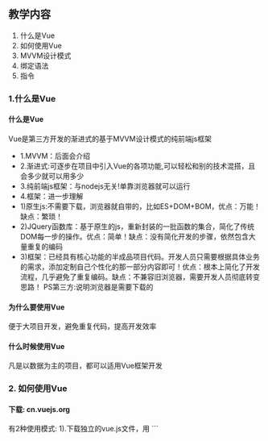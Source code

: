 ## 教学内容
1. 什么是Vue
2. 如何使用Vue
3. MVVM设计模式
4. 绑定语法
5. 指令

### 1.什么是Vue
#### 什么是Vue
Vue是第三方开发的渐进式的基于MVVM设计模式的纯前端js框架
- 1.MVVM：后面会介绍
- 2.渐进式:可逐步在项目中引入Vue的各项功能,可以轻松和别的技术混搭，且会多少就可以用多少
- 3.纯前端js框架：与nodejs无关!单靠浏览器就可以运行
- 4.框架：进一步理解
 - 1)原生js:不需要下载，浏览器就自带的，比如ES+DOM+BOM，优点：万能！缺点：繁琐！
 - 2)JQuery函数库：基于原生的js，重新封装的一批函数的集合，简化了传统DOM每一步的操作。优点：简单！缺点：没有简化开发的步骤，依然包含大量重复的编码
 - 3)框架：已经具有核心功能的半成品项目代码。开发人员只需要根据具体业务的需求，添加定制自己个性化的那一部分内容即可！优点：根本上简化了开发流程，几乎避免了重复编码。缺点：不兼容旧浏览器，需要开发人员彻底转变思路！
PS第三方:说明浏览器是需要下载的

#### 为什么要使用Vue
便于大项目开发，避免重复代码，提高开发效率

#### 什么时候使用Vue
凡是以数据为主的项目，都可以适用Vue框架开发

### 2. 如何使用Vue
#### 下载: cn.vuejs.org
有2种使用模式:
1).下载独立的vue.js文件，用<script>引入网页中
初学者使用，学习单项Vue中的技能，版本:2.5，可以分2个版本:
开发版：未压缩，包括完备的注释、代码格式和见名知义的变量名，同时带有非常人性化的错误提示
生产版：压缩，去掉注释及代码格式,简化了变量名，删除了错误提示
2)安装脚手架代码: 3.x/4.x,今后熟练之后，开发项目，都是用脚手架的

#### 使用vue.js:
准备: 引入vue.js
<script src="js/vue.js">
1. 编写界面:
    1. 所有界面内容必须包裹在一个唯一的父元素内
    2. 找到页面中所有可能变化的位置用{{变量名}}方式临时占位
2. 编写自定义js程序:
    1. 定义data对象，其中包含所有页面所需的变量及其初始值。页面需要几个变量，data中就要定义几个属性变量
    //data中的变量名应该和HTML中的{{}}里的变量名保持一致。
    2. 创建new Vue对象，将界面和保存所有变量的data对象绑定起来:
        var vm=new Vue({
            el:"#app", //el:element的缩写
            //el后跟的是要监控的部分的父元素的选择器
            //选择找到那个父元素，哪个父元素下的内容就被new Vue()实时监控
            data, //让new Vue同时监控data中变量的变化
        })
        结果:
            1. new Vue会自动将data中的初始值替换界面中所有{{变量}}的位置
            2. 只要data中的变量值发生变化，new Vue会自动将新的变量值，更新到页面中{{变量}}位置。
3. 添加交互行为:
    DOM 4步：
    1. 查找触发事件的元素: 不用程序找，用肉眼找到就行（Vue中不需要了）
    2. 绑定事件处理函数：
        1. 不用js绑定，而是手动在界面中的要点击的元素上添加: <button @click="处理函数名">。
        2. Vue规定所有事件处理函数需要集中定义在new Vue()中的methods:{内}
        new Vue({
            ... ...,
            methods:{
                处理函数名(){
                    想操作data中的变量，必须加this.变量
                }
            }
        })
    3. 查找要修改的元素：彻底不用自己找（Vue中不需要了）
    4. 修改元素: vue中都是通过遥控方式修改元素的: 修改data中的变量值，new Vue可自动更新界面中的元素内容。——绑定

三. MVVM设计模式及Vue是如何实现MVVM模式的
1.传统Web前端开发模式的弊端
    传统Web开发重复代码量太大！效率太低！
    传统Web开发分为三部分组成:
		1. HTML：专门编写网页内容的静态语言
		2. CSS：专门编写网页样式的静态语言
		3. JS：专门为网页添加交互行为的程序语言
		问题: HTML和CSS都是静态语言，缺少编程语言必须的要素，比如: 变量，分支，循环...。太弱了！导致js必须承担所有查找，修改操作！
2.现代Web前端开发的MVVM模式
现代Web前端开发重新划分了三部分:
    1. 视图/界面(View):
        1. HTML+CSS
        2. 增强了HTML和CSS的功能，比如提供了变量，分支，循环等这些程序必备功能
        因为，HTML和CSS功能增强了，所以大大减轻了JS的负担！
    2. 模型数据(Model): 其实就是用一个data对象，统一保存这个界面所需的所有变量。
        因为数据集中保存，所以及其便于维护！
    3. 控制器(ViewModel): 自动实现模型数据data中的内容和界面(View)中的内容，实时同步！
        控制器已经封装了传统的增删改查的功能，所以几乎避免了一切重复操作！比如:
        今后vue中几乎没有任何查找操作了！
        都是以遥控方式代替手工查找元素
        只要修改data中的变量，界面中的内容自动更新。
3.Vue是如何实现MVVM的: VUE绑定的原理
    new Vue()中其实包含两大子系统:
    1. 响应系统：
        什么是: 实时监控data中变量的变化，并能在变量发生变化时，自动发出通知。
        原理:将data放入new Vue()中后，new Vue()自动为每个变量添加了访问器属性。这些访问器属性，直接隶属于new Vue()对象，保护/监控data中的变量。而且所有访问器属性中的set方法中，都内置了通知机制。只要试图修改data中的变量，只能经过访问器属性，自然就会自动触发通知：xx变量值变了！
    2. 虚拟DOM树：
        什么是: Vue内存中仅保存可能变化的DOM元素和可能变化的属性的简化版DOM树
        为什么:真实DOM树，无关的数据太多！遍历和查找速度太慢！
        虚拟DOM树的优点：
        1. 小，仅包含可能变化的元素和可能变化的属性
        2. 快，遍历快
        3. 自动，虚拟DOM树已经封装了增删改查的操作。
        4. 效率高，仅修改个别可能受影响的元素和可能受影响的属性。多数无关的元素和属性，不收影响。
        原理:
            形成:
                首次new Vue()时，传入了el:"#app"参数
                然后new Vue()找到#app这个父元素，扫描其内部的子元素
				边扫描，边创建虚拟DOM树，仅保存可能变化的元素和可能变化的属性
                首次将data中的变量，替换DOM树中的{{}}语法
            当变量变化时:
                首先触发这个变量的访问器set方法，发出通知，通知虚拟DOM树，哪个变量发生变化
                然后new Vue()遍历虚拟DOM树，找到可能发生变化的元素和属性
                最后，利用已经封装好的DOM的增删改查方法，找到发生变化的元素和属性，修改属性

四. 绑定语法:
什么是绑定语法
	什么是: 在页面中使用{{变量}}标记哪里可能发生变化
	学名: 插值语法: Interpolation
	何时: 只要页面中一个位置的内容，可能根据变量的变化而自动变化时，就都用{{变量}}来占位
	结果:
		1. 所有标有{{变量}}的元素，都被加入虚拟DOM树中
		2. 当变量变化时，根据{{}}中的变量名，判断当前元素内容是否受影响。如果受影响，则自动更新该元素的内容。
如何使用绑定语法
    {{}}除了可以写死一个变量外，还可编写任意正确的有返回值的js表达式——用法同模板字符串中的${...}
    比如: {{算术计算}}  {{比较运算}}  {{三目运算}}{{调用函数}}{{创建对象/访问对象的属性}}  {{访问数组的元素}}
    不能放程序结构: if else   while    do while  for
```
## 五. 指令:
什么是指令: 为HTML元素添加新功能的特殊属性
为什么需要指令: 传统的HTML缺少程序必须的要素，比如: 变量，函数，分支，循环等，导致js重复操作量巨大。
什么时候用指令: 在vue中，想在HTML里实现某些特殊的功能时，就要使用对应的指令。比如需要分支，循环等功能时
有哪些指令：共13个
### 1. 指令v-bind的使用
什么是:专门绑定元素的属性值
为什么:{{}}只能绑定元素内容，不能绑定元素属性值
何时:只要元素的属性值需要根据变量自动变化时，都用v-bind。
用法:
    <元素 v-bind:属性="js表达式">
    其实可简写为":属性"
强调:
    1. 加了:的属性，值中不用再加{{}}
    2. 加了:的属性，""就是{{}}的作用，""中不但可以写值/变量，而且也可以写js表达式

### 2. 指令v-show的使用
功能：根据条件控制一个元素的显示隐藏:
用法：
    <元素 v-show="条件表达式">
结果:
    1. 如果条件表达式执行结果为true，则当前元素显示——会去掉display:none
    2. 如果条件表达式执行结果为false，则当前元素隐藏——会自动将v-show替换为display:none

### 3. 指令v-if和v-else的使用
功能：控制两个元素二选一显示隐藏
问题: v-show如果控制多个元素多选一显示隐藏，必须把判断条件在每个元素上都重复写一遍，代码繁琐！
解决: v-if   v-else
用法：
    <元素1 v-if="判断条件">
    <元素2 v-else>
结果:
    如果判断条件返回true，就显示第一个元素，删除第二个元素
    如果判断条件返回false，就显示第二个元素，删除第一个元素
强调:
    1. 两个元素之间不能插入其他元素
    2. v-else不需要属性值

### 4. 指令v-else-if的使用
功能：控制多个元素多选一显示隐藏
用法：
    <元素1 v-if="条件1">
    <元素2 v-else-if="条件2">
    ...
    <元素n v-else>
原理：
    从上向下依次判断每个v-if或v-else-if后的条件。
    只要条件不满足就删除该元素
    只有满足条件的元素才会保留下来用于显示。
    如果判断走到了下一个元素上，隐含着上一个元素的条件肯定不满足
强调:
    1. 多个元素之间不能插入其他元素
    2. v-else不需要属性值

#### 比较: v-show vs v-if
    v-show采用display:none 隐藏元素 -效率高，因为未改变DOM树结构
    v-if 采用直接删除元素隐藏元素 -效率略低

#### 回顾:三目运算符:
1. 一个条件，2件事，二选一执行:
    条件?操作1:操作2
2. 多个条件，多选一执行:
    条件1?操作1:
    条件2?操作2:
    条件3?操作3:
        操作4
    其实: ?代替的是if    :代替的是else
    if(条件1)
        操作1
    else if(条件2)
        操作2
    else if(条件3)
        操作3
    else
        操作4

## 总结
1. 绑定元素内容: `{{}}`
2. 绑定元素属性值: ` : `
3. 控制一个元素的显示隐藏: `v-show`
4. 控制两个元素，二选一显示隐藏: `v-if   v-else`
5. 控制多个元素，多选一显示隐藏: `v-if  v-else-if  v-else`


```
单词列表:
1. Interpolation: 插值语法
2. inside内部   outside  外部
3. has been已经
4. colon冒号
5. shorthand简写
6. instead代替

作业:
1. 使用Object.defineProperty，模拟实现Vue的绑定原理
<body>
    <div id="app">
        <ul>
            <li>姓名: {{uname}}</li>
            <li>积分: {{score}}</li>
        </ul>
        <ul>
            <li>Welcome {{uname}}</li>
        </ul>
    </div>

    <script>
        var data = {
            uname: "dingding",
            score: 3000
        }
        //编写一段代码，将data中的变量，自动加载到页面中{{}}指定位置
        //如果修改data的score属性+500
        data.score += 500;
        //则页面上score位置自动变化
        data.score += 200;
        //页面上score位置再次自动变化
        data.score += 300;
        //页面上score位置再次自动变化
        //提示: Object.defineProperty()为每个属性添加访问器属性，在访问器属性的set方法中填写代码，实现自动更新。
    </script>
</body>
```

